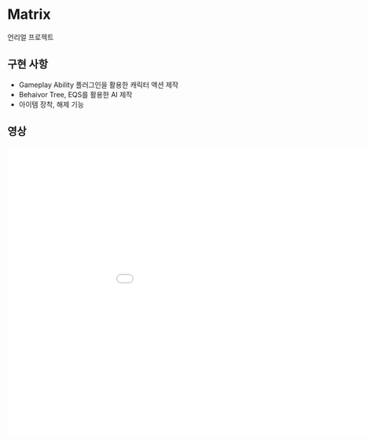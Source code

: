 # Matrix
언리얼 프로젝트

## 구현 사항
* Gameplay Ability 플러그인을 활용한 캐릭터 액션 제작
* Behaivor Tree, EQS를 활용한 AI 제작
* 아이템 장착, 해제 기능

## 영상
<iframe width="1044" height="587" src="[https://www.youtube.com/embed/eUQFtpxet1k](https://youtu.be/y-qojDDG-YY?si=VjlUKdDLoVx8K4tY)" frameborder="0" allow="accelerometer; autoplay; encrypted-media; gyroscope; picture-in-picture" allowfullscreen></iframe>
